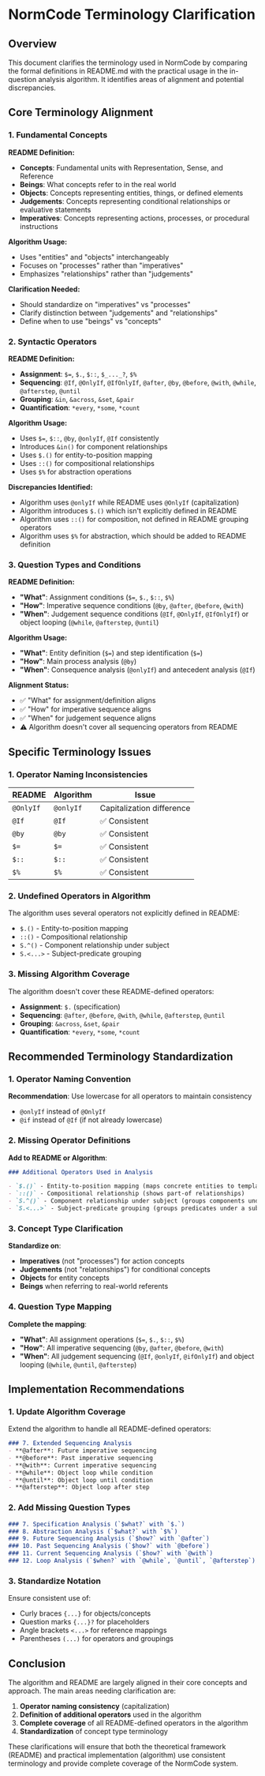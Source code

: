 # NormCode Terminology Clarification

## Overview

This document clarifies the terminology used in NormCode by comparing the formal definitions in README.md with the practical usage in the in-question analysis algorithm. It identifies areas of alignment and potential discrepancies.

## Core Terminology Alignment

### 1. Fundamental Concepts

**README Definition:**
- **Concepts**: Fundamental units with Representation, Sense, and Reference
- **Beings**: What concepts refer to in the real world
- **Objects**: Concepts representing entities, things, or defined elements
- **Judgements**: Concepts representing conditional relationships or evaluative statements
- **Imperatives**: Concepts representing actions, processes, or procedural instructions

**Algorithm Usage:**
- Uses "entities" and "objects" interchangeably
- Focuses on "processes" rather than "imperatives"
- Emphasizes "relationships" rather than "judgements"

**Clarification Needed:**
- Should standardize on "imperatives" vs "processes"
- Clarify distinction between "judgements" and "relationships"
- Define when to use "beings" vs "concepts"

### 2. Syntactic Operators

**README Definition:**
- **Assignment**: `$=`, `$.`, `$::`, `$_..._?`, `$%`
- **Sequencing**: `@If`, `@OnlyIf`, `@IfOnlyIf`, `@after`, `@by`, `@before`, `@with`, `@while`, `@afterstep`, `@until`
- **Grouping**: `&in`, `&across`, `&set`, `&pair`
- **Quantification**: `*every`, `*some`, `*count`

**Algorithm Usage:**
- Uses `$=`, `$::`, `@by`, `@onlyIf`, `@If` consistently
- Introduces `&in()` for component relationships
- Uses `$.()` for entity-to-position mapping
- Uses `::()` for compositional relationships
- Uses `$%` for abstraction operations

**Discrepancies Identified:**
- Algorithm uses `@onlyIf` while README uses `@OnlyIf` (capitalization)
- Algorithm introduces `$.()` which isn't explicitly defined in README
- Algorithm uses `::()` for composition, not defined in README grouping operators
- Algorithm uses `$%` for abstraction, which should be added to README definition

### 3. Question Types and Conditions

**README Definition:**
- **"What"**: Assignment conditions (`$=`, `$.`, `$::`, `$%`)
- **"How"**: Imperative sequence conditions (`@by`, `@after`, `@before`, `@with`)
- **"When"**: Judgement sequence conditions (`@If`, `@OnlyIf`, `@IfOnlyIf`) or object looping (`@while`, `@afterstep`, `@until`)

**Algorithm Usage:**
- **"What"**: Entity definition (`$=`) and step identification (`$=`)
- **"How"**: Main process analysis (`@by`)
- **"When"**: Consequence analysis (`@onlyIf`) and antecedent analysis (`@If`)

**Alignment Status:**
- ✅ "What" for assignment/definition aligns
- ✅ "How" for imperative sequence aligns
- ✅ "When" for judgement sequence aligns
- ⚠️ Algorithm doesn't cover all sequencing operators from README

## Specific Terminology Issues

### 1. Operator Naming Inconsistencies

| README | Algorithm | Issue |
|--------|-----------|-------|
| `@OnlyIf` | `@onlyIf` | Capitalization difference |
| `@If` | `@If` | ✅ Consistent |
| `@by` | `@by` | ✅ Consistent |
| `$=` | `$=` | ✅ Consistent |
| `$::` | `$::` | ✅ Consistent |
| `$%` | `$%` | ✅ Consistent |

### 2. Undefined Operators in Algorithm

The algorithm uses several operators not explicitly defined in README:

- `$.()` - Entity-to-position mapping
- `::()` - Compositional relationship
- `S.^()` - Component relationship under subject
- `S.<...>` - Subject-predicate grouping

### 3. Missing Algorithm Coverage

The algorithm doesn't cover these README-defined operators:

- **Assignment**: `$.` (specification)
- **Sequencing**: `@after`, `@before`, `@with`, `@while`, `@afterstep`, `@until`
- **Grouping**: `&across`, `&set`, `&pair`
- **Quantification**: `*every`, `*some`, `*count`

## Recommended Terminology Standardization

### 1. Operator Naming Convention

**Recommendation**: Use lowercase for all operators to maintain consistency
- `@onlyIf` instead of `@OnlyIf`
- `@if` instead of `@If` (if not already lowercase)

### 2. Missing Operator Definitions

**Add to README or Algorithm**:
```markdown
### Additional Operators Used in Analysis

- `$.()` - Entity-to-position mapping (maps concrete entities to template positions)
- `::()` - Compositional relationship (shows part-of relationships)
- `S.^()` - Component relationship under subject (groups components under a subject)
- `S.<...>` - Subject-predicate grouping (groups predicates under a subject)
```

### 3. Concept Type Clarification

**Standardize on**:
- **Imperatives** (not "processes") for action concepts
- **Judgements** (not "relationships") for conditional concepts
- **Objects** for entity concepts
- **Beings** when referring to real-world referents

### 4. Question Type Mapping

**Complete the mapping**:
- **"What"**: All assignment operations (`$=`, `$.`, `$::`, `$%`)
- **"How"**: All imperative sequencing (`@by`, `@after`, `@before`, `@with`)
- **"When"**: All judgement sequencing (`@If`, `@onlyIf`, `@ifOnlyIf`) and object looping (`@while`, `@until`, `@afterstep`)

## Implementation Recommendations

### 1. Update Algorithm Coverage

Extend the algorithm to handle all README-defined operators:

```markdown
### 7. Extended Sequencing Analysis
- **@after**: Future imperative sequencing
- **@before**: Past imperative sequencing  
- **@with**: Current imperative sequencing
- **@while**: Object loop while condition
- **@until**: Object loop until condition
- **@afterstep**: Object loop after step
```

### 2. Add Missing Question Types

```markdown
### 7. Specification Analysis (`$what?` with `$.`)
### 8. Abstraction Analysis (`$what?` with `$%`)
### 9. Future Sequencing Analysis (`$how?` with `@after`)
### 10. Past Sequencing Analysis (`$how?` with `@before`)
### 11. Current Sequencing Analysis (`$how?` with `@with`)
### 12. Loop Analysis (`$when?` with `@while`, `@until`, `@afterstep`)
```

### 3. Standardize Notation

Ensure consistent use of:
- Curly braces `{...}` for objects/concepts
- Question marks `{...}?` for placeholders
- Angle brackets `<...>` for reference mappings
- Parentheses `(...)` for operators and groupings

## Conclusion

The algorithm and README are largely aligned in their core concepts and approach. The main areas needing clarification are:

1. **Operator naming consistency** (capitalization)
2. **Definition of additional operators** used in the algorithm
3. **Complete coverage** of all README-defined operators in the algorithm
4. **Standardization** of concept type terminology

These clarifications will ensure that both the theoretical framework (README) and practical implementation (algorithm) use consistent terminology and provide complete coverage of the NormCode system. 